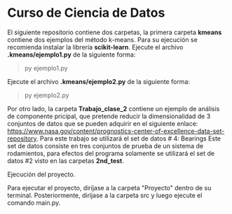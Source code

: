 # Curso de Ciencia de Datos

El siguiente repositorio contiene dos carpetas, la primera carpeta **kmeans** contiene dos ejemplos del método k-means.
Para su ejecución se recomienda instalar la librería **scikit-learn**.
Ejecute el archivo **.kmeans/ejemplo1.py** de la siguiente forma:

> py ejemplo1.py

Ejecute el archivo **.kmeans/ejemplo2.py** de la siguiente forma:

> py ejemplo2.py

Por otro lado, la carpeta **Trabajo_clase_2** contiene un ejemplo de análisis de componente pricipal, que pretende reducir la dimensionalidad de 3 conjuntos de datos que se pueden adquirir en el siguiente enlace:  
https://www.nasa.gov/content/prognostics-center-of-excellence-data-set-repository.
Para este trabajo se utilizará el set de datos # 4: Bearings
Este set de datos consiste en tres conjuntos de prueba de un sistema de rodamientos, para efectos del programa solamente se utilizará el set de datos #2 visto en las carpetas **2nd_test**.

Ejecución del proyecto.

Para ejecutar el proyecto, diríjase a la carpeta "Proyecto" dentro de su terminal. Posteriormente, diríjase a la carpeta src y luego ejecute el comando main.py.

